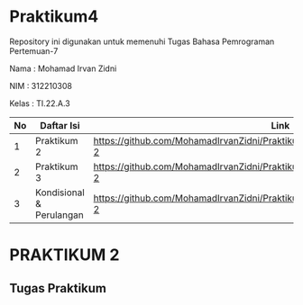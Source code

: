 # Praktikum4
Repository ini digunakan untuk memenuhi Tugas Bahasa Pemrograman Pertemuan-7

Nama    : Mohamad Irvan Zidni

NIM     : 312210308

Kelas   : TI.22.A.3

| No | Daftar Isi | Link |
| -- | ---------- | ---- |
| 1 | Praktikum 2 | https://github.com/MohamadIrvanZidni/Praktikum4/blob/main/README.md#praktikum-2 |
| 2 | Praktikum 3 | https://github.com/MohamadIrvanZidni/Praktikum4/blob/main/README.md#praktikum-2 |
| 3 | Kondisional & Perulangan | https://github.com/MohamadIrvanZidni/Praktikum4/blob/main/README.md#praktikum-2 |

# PRAKTIKUM 2
## Tugas Praktikum

